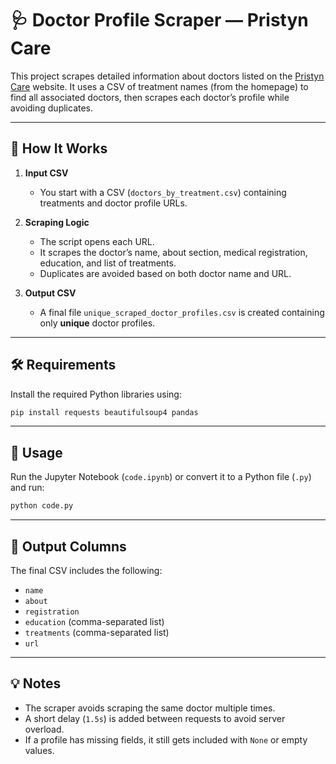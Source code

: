 # 🩺 Doctor Profile Scraper — Pristyn Care

This project scrapes detailed information about doctors listed on the [Pristyn Care](https://www.pristyncare.com) website. It uses a CSV of treatment names (from the homepage) to find all associated doctors, then scrapes each doctor’s profile while avoiding duplicates.

---

## 🚀 How It Works

1. **Input CSV**  
   - You start with a CSV (`doctors_by_treatment.csv`) containing treatments and doctor profile URLs.

2. **Scraping Logic**  
   - The script opens each URL.
   - It scrapes the doctor’s name, about section, medical registration, education, and list of treatments.
   - Duplicates are avoided based on both doctor name and URL.

3. **Output CSV**  
   - A final file `unique_scraped_doctor_profiles.csv` is created containing only **unique** doctor profiles.

---

## 🛠️ Requirements

Install the required Python libraries using:

```bash
pip install requests beautifulsoup4 pandas
```

---

## 📌 Usage

Run the Jupyter Notebook (`code.ipynb`) or convert it to a Python file (`.py`) and run:

```bash
python code.py
```

---

## 📝 Output Columns

The final CSV includes the following:

- `name`
- `about`
- `registration`
- `education` (comma-separated list)
- `treatments` (comma-separated list)
- `url`

---

## 💡 Notes

- The scraper avoids scraping the same doctor multiple times.
- A short delay (`1.5s`) is added between requests to avoid server overload.
- If a profile has missing fields, it still gets included with `None` or empty values.
